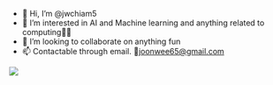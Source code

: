 - 👋 Hi, I’m @jwchiam5
- 👀 I’m interested in AI and Machine learning and anything related to computing👨‍💻
- 💞️ I’m looking to collaborate on anything fun
- 📫 Contactable through email. 📧joonwee65@gmail.com

![](https://komarev.com/ghpvc/?username=jwchiam5&color=brightgreen&label=PROFILE+VIEWS&base=100)

<!---
jwchiam5/jwchiam5 is a ✨ special ✨ repository because its `README.md` (this file) appears on your GitHub profile.
You can click the Preview link to take a look at your changes.
--->
